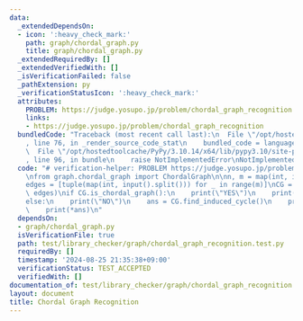 ```yaml
---
data:
  _extendedDependsOn:
  - icon: ':heavy_check_mark:'
    path: graph/chordal_graph.py
    title: graph/chordal_graph.py
  _extendedRequiredBy: []
  _extendedVerifiedWith: []
  _isVerificationFailed: false
  _pathExtension: py
  _verificationStatusIcon: ':heavy_check_mark:'
  attributes:
    PROBLEM: https://judge.yosupo.jp/problem/chordal_graph_recognition
    links:
    - https://judge.yosupo.jp/problem/chordal_graph_recognition
  bundledCode: "Traceback (most recent call last):\n  File \"/opt/hostedtoolcache/PyPy/3.10.14/x64/lib/pypy3.10/site-packages/onlinejudge_verify/documentation/build.py\"\
    , line 76, in _render_source_code_stat\n    bundled_code = language.bundle(\n\
    \  File \"/opt/hostedtoolcache/PyPy/3.10.14/x64/lib/pypy3.10/site-packages/onlinejudge_verify/languages/python.py\"\
    , line 96, in bundle\n    raise NotImplementedError\nNotImplementedError\n"
  code: "# verification-helper: PROBLEM https://judge.yosupo.jp/problem/chordal_graph_recognition\n\
    \nfrom graph.chordal_graph import ChordalGraph\n\nn, m = map(int, input().split())\n\
    edges = [tuple(map(int, input().split())) for _ in range(m)]\nCG = ChordalGraph(n,\
    \ edges)\nif CG.is_chordal_graph():\n    print(\"YES\")\n    print(*CG.get_perfect_elimination_order())\n\
    else:\n    print(\"NO\")\n    ans = CG.find_induced_cycle()\n    print(len(ans))\n\
    \    print(*ans)\n"
  dependsOn:
  - graph/chordal_graph.py
  isVerificationFile: true
  path: test/library_checker/graph/chordal_graph_recognition.test.py
  requiredBy: []
  timestamp: '2024-08-25 21:35:38+09:00'
  verificationStatus: TEST_ACCEPTED
  verifiedWith: []
documentation_of: test/library_checker/graph/chordal_graph_recognition.test.py
layout: document
title: Chordal Graph Recognition
---
```


